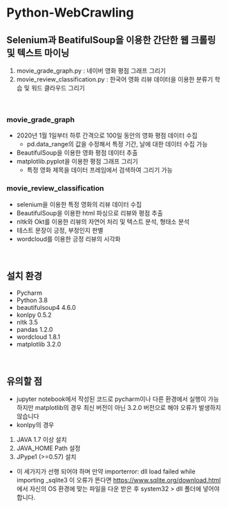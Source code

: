 # Python-WebCrawling

## Selenium과 BeatifulSoup을 이용한 간단한 웹 크롤링 및 텍스트 마이닝

1) movie_grade_graph.py : 네이버 영화 평점 그래프 그리기
2) movie_review_classification.py : 한국어 영화 리뷰 데이터을 이용한 분류기 학습 및 워드 클라우드 그리기

</br >

### movie_grade_graph

- 2020년 1월 1일부터 하루 간격으로 100일 동안의 영화 평점 데이터 수집
  - pd.data_range의 값을 수정해서 특정 기간, 날에 대한 데이터 수집 가능
- BeautifulSoup을 이용한 영화 평점 데이터 추출
- matplotlib.pyplot을 이용한 평점 그래프 그리기
  - 특정 영화 제목을 데이터 프레임에서 검색하여 그리기 가능

### movie_review_classification

- selenium을 이용한 특정 영화의 리뷰 데이터 수집
- BeautifulSoup을 이용한 html 파싱으로 리뷰와 평점 추출
- nltk와 Okt를 이용한 리뷰의 자연어 처리 및 텍스트 분석, 형태소 분석
 - 테스트 문장이 긍정, 부정인지 판별
- wordcloud를 이용한 긍정 리뷰의 시각화

</br >

## 설치 환경

- Pycharm
 - Python 3.8
- beautifulsoup4 4.6.0
- konlpy 0.5.2
- nltk 3.5
- pandas 1.2.0
- wordcloud 1.8.1
- matplotlib 3.2.0

</br >

## 유의할 점

- jupyter notebook에서 작성된 코드로 pycharm이나 다른 환경에서 실행이 가능하지만 matplotlib의 경우 최신 버전이 아닌 3.2.0 버전으로 해야 오류가 발생하지 않습니다
- konlpy의 경우
 1) JAVA 1.7 이상 설치
 2) JAVA_HOME Path 설정
 3) JPype1 (>=0.57) 설치
 - 이 세가지가 선행 되어야 하며 만약 importerror: dll load failed while importing _sqlite3 이 오류가 뜬다면 https://www.sqlite.org/download.html 에서 
  자신의 OS 환경에 맞는 파일을 다운 받은 후 system32 > dll 폴더에 넣어야 합니다.  
